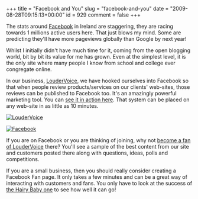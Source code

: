 +++
title = "Facebook and You"
slug = "facebook-and-you"
date = "2009-08-28T09:15:13+00:00"
id = 929
comment = false
+++

The stats around [Facebook](http://www.facebook.com/) in Ireland are staggering, they are racing towards 1 millions active users here. That just blows my mind. Some are predicting they'll have more pageviews globally than Google by next year!

Whilst I initially didn't have much time for it, coming from the open blogging world, bit by bit its value for me has grown. Even at the simplest level, it is the only site where many people I know from school and college ever congregate online.

In our business, [LouderVoice](http://business.loudervoice.com/), we have hooked ourselves into Facebook so that when people review products/services on our clients' web-sites, those reviews can be published to Facebook too. It's an amazingly powerful marketing tool. You can [see it in action here](http://business.loudervoice.com/widget-reviews/). That system can be placed on any web-site in as little as 10 minutes.

[![](http://www.loudervoice.com/static/images/LouderVoice_75.png "LouderVoice")](http://business.loudervoice.com/)

[![](http://blog.loudervoice.com/wp-content/uploads/2009/08/facebook.jpg "Facebook")](http://www.facebook.com/pages/LouderVoice/7397405425)

If you are on Facebook or you are thinking of joining, why not [become a fan of LouderVoice](http://www.facebook.com/pages/LouderVoice/7397405425) there? You'll see a sample of the best content from our site and customers posted there along with questions, ideas, polls and competitions.

If you are a small business, then you should really consider creating a Facebook Fan page. It only takes a few minutes and can be a great way of interacting with customers and fans. You only have to look at the success of [the Hairy Baby one](http://www.facebook.com/pages/Hairy-Baby/20379962148) to see how well it can go!
